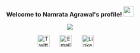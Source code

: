 

<!--
**Namrata-Agrawal/Namrata-Agrawal** is a ✨ _special_ ✨ repository because its `README.md` (this file) appears on your GitHub profile.

Here are some ideas to get you started:

- 🔭 I’m currently working on ...
- 🌱 I’m currently learning ...
- 👯 I’m looking to collaborate on ...
- 🤔 I’m looking for help with ...
- 💬 Ask me about ...
- 📫 How to reach me: ...
- 😄 Pronouns: ...
- ⚡ Fun fact: ...
-->

<h3 align="center">
  Welcome to Namrata Agrawal's profile!
  <img src="https://media.giphy.com/media/hvRJCLFzcasrR4ia7z/giphy.gif" width="28">
</h3>

<!-- Typing SVG by DenverCoder1 - https://github.com/DenverCoder1/readme-typing-svg -->
<p align="center">
  <a href="https://github.com/DenverCoder1/readme-typing-svg"><img src="https://readme-typing-svg.herokuapp.com/?lines=Full-stack%20web%20developer;Self%20taught%20Machine%20Learning%20Engineer;Always%20Passionate%20for%20new%20skills&font=Fira%20Code&center=true&width=440&height=45&color=f75c7e&vCenter=true&size=22"></a>
</p>

<!-- Social icons section -->
<p align="center">
   <a href="https://twitter.com/travelcodingcat"><img width="32px" alt="Twitter" title="Twitter" src="https://i.imgur.com/LS08Auh.png"/></a>
  &#8287;&#8287;&#8287;&#8287;&#8287;
  <a href="aggarwalnamrata644@gmail.com"><img width="32px" alt="Email" title="Email" src="https://i.imgur.com/BzPmJl8.png"/></a>
  &#8287;&#8287;&#8287;&#8287;&#8287;
   <a href="https://www.linkedin.com/in/namrata-agrawal-/"><img width="32px" alt="LinkedIn" title="LinkedIn" src="https://i.imgur.com/mg8oOzZ.png"/></a>
  &#8287;&#8287;&#8287;&#8287;&#8287;
</p>
